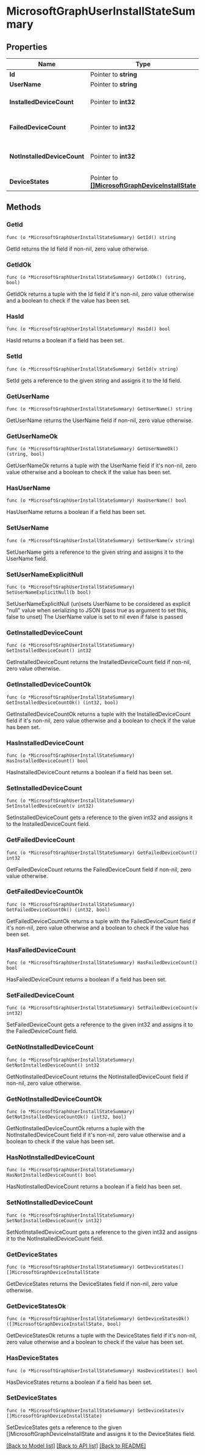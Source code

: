 # MicrosoftGraphUserInstallStateSummary

## Properties

Name | Type | Description | Notes
------------ | ------------- | ------------- | -------------
**Id** | Pointer to **string** |  | [optional] 
**UserName** | Pointer to **string** | User name. | [optional] 
**InstalledDeviceCount** | Pointer to **int32** | Installed Device Count. | [optional] 
**FailedDeviceCount** | Pointer to **int32** | Failed Device Count. | [optional] 
**NotInstalledDeviceCount** | Pointer to **int32** | Not installed device count. | [optional] 
**DeviceStates** | Pointer to [**[]MicrosoftGraphDeviceInstallState**](microsoft.graph.deviceInstallState.md) |  | [optional] 

## Methods

### GetId

`func (o *MicrosoftGraphUserInstallStateSummary) GetId() string`

GetId returns the Id field if non-nil, zero value otherwise.

### GetIdOk

`func (o *MicrosoftGraphUserInstallStateSummary) GetIdOk() (string, bool)`

GetIdOk returns a tuple with the Id field if it's non-nil, zero value otherwise
and a boolean to check if the value has been set.

### HasId

`func (o *MicrosoftGraphUserInstallStateSummary) HasId() bool`

HasId returns a boolean if a field has been set.

### SetId

`func (o *MicrosoftGraphUserInstallStateSummary) SetId(v string)`

SetId gets a reference to the given string and assigns it to the Id field.

### GetUserName

`func (o *MicrosoftGraphUserInstallStateSummary) GetUserName() string`

GetUserName returns the UserName field if non-nil, zero value otherwise.

### GetUserNameOk

`func (o *MicrosoftGraphUserInstallStateSummary) GetUserNameOk() (string, bool)`

GetUserNameOk returns a tuple with the UserName field if it's non-nil, zero value otherwise
and a boolean to check if the value has been set.

### HasUserName

`func (o *MicrosoftGraphUserInstallStateSummary) HasUserName() bool`

HasUserName returns a boolean if a field has been set.

### SetUserName

`func (o *MicrosoftGraphUserInstallStateSummary) SetUserName(v string)`

SetUserName gets a reference to the given string and assigns it to the UserName field.

### SetUserNameExplicitNull

`func (o *MicrosoftGraphUserInstallStateSummary) SetUserNameExplicitNull(b bool)`

SetUserNameExplicitNull (un)sets UserName to be considered as explicit "null" value
when serializing to JSON (pass true as argument to set this, false to unset)
The UserName value is set to nil even if false is passed
### GetInstalledDeviceCount

`func (o *MicrosoftGraphUserInstallStateSummary) GetInstalledDeviceCount() int32`

GetInstalledDeviceCount returns the InstalledDeviceCount field if non-nil, zero value otherwise.

### GetInstalledDeviceCountOk

`func (o *MicrosoftGraphUserInstallStateSummary) GetInstalledDeviceCountOk() (int32, bool)`

GetInstalledDeviceCountOk returns a tuple with the InstalledDeviceCount field if it's non-nil, zero value otherwise
and a boolean to check if the value has been set.

### HasInstalledDeviceCount

`func (o *MicrosoftGraphUserInstallStateSummary) HasInstalledDeviceCount() bool`

HasInstalledDeviceCount returns a boolean if a field has been set.

### SetInstalledDeviceCount

`func (o *MicrosoftGraphUserInstallStateSummary) SetInstalledDeviceCount(v int32)`

SetInstalledDeviceCount gets a reference to the given int32 and assigns it to the InstalledDeviceCount field.

### GetFailedDeviceCount

`func (o *MicrosoftGraphUserInstallStateSummary) GetFailedDeviceCount() int32`

GetFailedDeviceCount returns the FailedDeviceCount field if non-nil, zero value otherwise.

### GetFailedDeviceCountOk

`func (o *MicrosoftGraphUserInstallStateSummary) GetFailedDeviceCountOk() (int32, bool)`

GetFailedDeviceCountOk returns a tuple with the FailedDeviceCount field if it's non-nil, zero value otherwise
and a boolean to check if the value has been set.

### HasFailedDeviceCount

`func (o *MicrosoftGraphUserInstallStateSummary) HasFailedDeviceCount() bool`

HasFailedDeviceCount returns a boolean if a field has been set.

### SetFailedDeviceCount

`func (o *MicrosoftGraphUserInstallStateSummary) SetFailedDeviceCount(v int32)`

SetFailedDeviceCount gets a reference to the given int32 and assigns it to the FailedDeviceCount field.

### GetNotInstalledDeviceCount

`func (o *MicrosoftGraphUserInstallStateSummary) GetNotInstalledDeviceCount() int32`

GetNotInstalledDeviceCount returns the NotInstalledDeviceCount field if non-nil, zero value otherwise.

### GetNotInstalledDeviceCountOk

`func (o *MicrosoftGraphUserInstallStateSummary) GetNotInstalledDeviceCountOk() (int32, bool)`

GetNotInstalledDeviceCountOk returns a tuple with the NotInstalledDeviceCount field if it's non-nil, zero value otherwise
and a boolean to check if the value has been set.

### HasNotInstalledDeviceCount

`func (o *MicrosoftGraphUserInstallStateSummary) HasNotInstalledDeviceCount() bool`

HasNotInstalledDeviceCount returns a boolean if a field has been set.

### SetNotInstalledDeviceCount

`func (o *MicrosoftGraphUserInstallStateSummary) SetNotInstalledDeviceCount(v int32)`

SetNotInstalledDeviceCount gets a reference to the given int32 and assigns it to the NotInstalledDeviceCount field.

### GetDeviceStates

`func (o *MicrosoftGraphUserInstallStateSummary) GetDeviceStates() []MicrosoftGraphDeviceInstallState`

GetDeviceStates returns the DeviceStates field if non-nil, zero value otherwise.

### GetDeviceStatesOk

`func (o *MicrosoftGraphUserInstallStateSummary) GetDeviceStatesOk() ([]MicrosoftGraphDeviceInstallState, bool)`

GetDeviceStatesOk returns a tuple with the DeviceStates field if it's non-nil, zero value otherwise
and a boolean to check if the value has been set.

### HasDeviceStates

`func (o *MicrosoftGraphUserInstallStateSummary) HasDeviceStates() bool`

HasDeviceStates returns a boolean if a field has been set.

### SetDeviceStates

`func (o *MicrosoftGraphUserInstallStateSummary) SetDeviceStates(v []MicrosoftGraphDeviceInstallState)`

SetDeviceStates gets a reference to the given []MicrosoftGraphDeviceInstallState and assigns it to the DeviceStates field.


[[Back to Model list]](../README.md#documentation-for-models) [[Back to API list]](../README.md#documentation-for-api-endpoints) [[Back to README]](../README.md)


